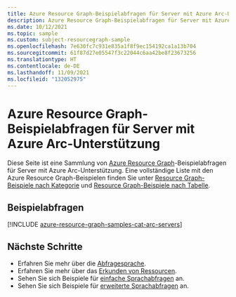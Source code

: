 ```yaml
---
title: Azure Resource Graph-Beispielabfragen für Server mit Azure Arc-Unterstützung
description: Azure Resource Graph-Beispielabfragen für Server mit Azure Arc-Unterstützung, die die Verwendung von Ressourcentypen und -tabellen für den Zugriff auf Ressourcen und Eigenschaften für Server mit Azure Arc-Unterstützung zeigen.
ms.date: 10/12/2021
ms.topic: sample
ms.custom: subject-resourcegraph-sample
ms.openlocfilehash: 7e630fc7c931e835a1f8f9ec154192ca1a13b704
ms.sourcegitcommit: 61f87d27e05547f3c22044c6aa42be8f23673256
ms.translationtype: HT
ms.contentlocale: de-DE
ms.lasthandoff: 11/09/2021
ms.locfileid: "132052975"
---
```

# <a name="azure-resource-graph-sample-queries-for-azure-arc-enabled-servers"></a>Azure Resource Graph-Beispielabfragen für Server mit Azure Arc-Unterstützung

Diese Seite ist eine Sammlung von [Azure Resource Graph](../../governance/resource-graph/overview.md)-Beispielabfragen für Server mit Azure Arc-Unterstützung. Eine vollständige Liste mit den Azure Resource Graph-Beispielen finden Sie unter [Resource Graph-Beispiele nach Kategorie](../../governance/resource-graph/samples/samples-by-category.md) und [Resource Graph-Beispiele nach Tabelle](../../governance/resource-graph/samples/samples-by-table.md).

## <a name="sample-queries"></a>Beispielabfragen

[!INCLUDE [azure-resource-graph-samples-cat-arc-servers](../../../includes/resource-graph/samples/bycat/azure-arc-enabled-servers.md)]

## <a name="next-steps"></a>Nächste Schritte

- Erfahren Sie mehr über die [Abfragesprache](../../governance/resource-graph/concepts/query-language.md).
- Erfahren Sie mehr über das [Erkunden von Ressourcen](../../governance/resource-graph/concepts/explore-resources.md).
- Sehen Sie sich Beispiele für [einfache Sprachabfragen](../../governance/resource-graph/samples/starter.md) an.
- Sehen Sie sich Beispiele für [erweiterte Sprachabfragen](../../governance/resource-graph/samples/advanced.md) an.
